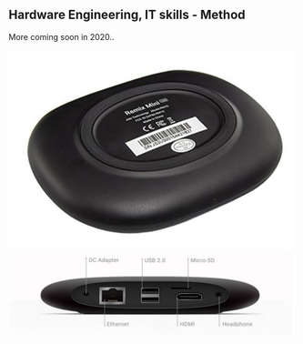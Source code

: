 Hardware Engineering, IT skills - Method
---

More coming soon in 2020..

![RemixMiniPc_Reused](https://github.com/r4nd3l/RemixMiniPc_Reused/blob/master/img/sample.jpg)

